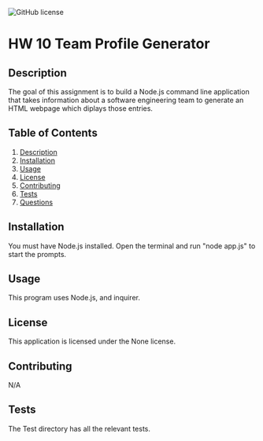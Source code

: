 ![GitHub license](https://img.shields.io/badge/license-None-Black.svg)
  # HW 10 Team Profile Generator

  ## Description

  The goal of this assignment is to build a Node.js command line application that takes information about a software engineering team to generate an HTML webpage which diplays those entries.

  ## Table of Contents
  1. [Description](#description)
  2. [Installation](#installation)
  3. [Usage](#usage)
  4. [License](#license)
  5. [Contributing](#contributing)
  6. [Tests](#tests)
  7. [Questions](#questions)

  ## Installation
  You must have Node.js installed. Open the terminal and run "node app.js" to start the prompts.

  ## Usage
  This program uses Node.js, and inquirer.

  ## License
  This application is licensed under the None license.

  ## Contributing
  N/A

  ## Tests
  The Test directory has all the relevant tests.
